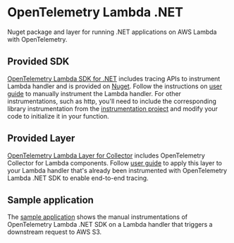 # OpenTelemetry Lambda .NET

Nuget package and layer for running .NET applications on AWS Lambda with OpenTelemetry.

## Provided SDK

[OpenTelemetry Lambda SDK for .NET](https://github.com/open-telemetry/opentelemetry-dotnet-contrib/tree/main/src/OpenTelemetry.Contrib.Instrumentation.AWSLambda) includes tracing APIs to instrument Lambda handler and is provided on [Nuget](https://www.nuget.org/packages/OpenTelemetry.Contrib.Instrumentation.AWSLambda/1.1.0-beta1). Follow the instructions on [user guide](https://aws-otel.github.io/docs/getting-started/lambda/lambda-dotnet#instrumentation) to manually instrument the Lambda handler.
For other instrumentations, such as http, you'll need to include the corresponding library instrumentation from the [instrumentation project](https://github.com/open-telemetry/opentelemetry-dotnet) and modify your code to initialize it in your function.

## Provided Layer

[OpenTelemetry Lambda Layer for Collector](https://aws-otel.github.io/docs/getting-started/lambda/lambda-dotnet#lambda-layer) includes OpenTelemetry Collector for Lambda components. Follow [user guide](https://aws-otel.github.io/docs/getting-started/lambda/lambda-dotnet#enable-tracing) to apply this layer to your Lambda handler that's already been instrumented with OpenTelemetry Lambda .NET SDK to enable end-to-end tracing.

## Sample application

The [sample application](https://github.com/lupengamzn/opentelemetry-lambda/blob/main/dotnet/sample-apps/aws-sdk/wrapper/SampleApps/AwsSdkSample/Function.cs) shows the manual instrumentations of OpenTelemetry Lambda .NET SDK on a Lambda handler that triggers a downstream request to AWS S3.
